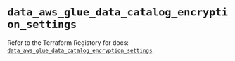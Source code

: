 # `data_aws_glue_data_catalog_encryption_settings`

Refer to the Terraform Registory for docs: [`data_aws_glue_data_catalog_encryption_settings`](https://www.terraform.io/docs/providers/aws/d/glue_data_catalog_encryption_settings).

